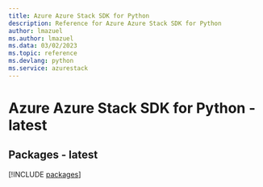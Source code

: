 ```yaml
---
title: Azure Azure Stack SDK for Python
description: Reference for Azure Azure Stack SDK for Python
author: lmazuel
ms.author: lmazuel
ms.data: 03/02/2023
ms.topic: reference
ms.devlang: python
ms.service: azurestack
---
```

# Azure Azure Stack SDK for Python - latest
## Packages - latest
[!INCLUDE [packages](azure-stack-index.md)]